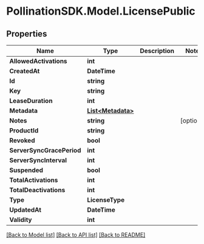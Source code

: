 
# PollinationSDK.Model.LicensePublic

## Properties

Name | Type | Description | Notes
------------ | ------------- | ------------- | -------------
**AllowedActivations** | **int** |  | 
**CreatedAt** | **DateTime** |  | 
**Id** | **string** |  | 
**Key** | **string** |  | 
**LeaseDuration** | **int** |  | 
**Metadata** | [**List&lt;Metadata&gt;**](Metadata.md) |  | 
**Notes** | **string** |  | [optional] 
**ProductId** | **string** |  | 
**Revoked** | **bool** |  | 
**ServerSyncGracePeriod** | **int** |  | 
**ServerSyncInterval** | **int** |  | 
**Suspended** | **bool** |  | 
**TotalActivations** | **int** |  | 
**TotalDeactivations** | **int** |  | 
**Type** | **LicenseType** |  | 
**UpdatedAt** | **DateTime** |  | 
**Validity** | **int** |  | 

[[Back to Model list]](../README.md#documentation-for-models)
[[Back to API list]](../README.md#documentation-for-api-endpoints)
[[Back to README]](../README.md)

